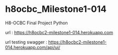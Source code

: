 # h8ocbc_Milestone1-014
H8-OCBC Final Project Python

url : https://h8ocbc2-milestone1-014.herokuapp.com

url testing swagger : https://h8ocbc2-milestone1-014.herokuapp.com/api/ui/